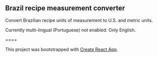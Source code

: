 ## Brazil recipe measurement converter

Convert Brazilian recipe units of measurement to U.S. and metric units.

Currently multi-lingual (Portuguese) not enabled. Only English.

====

This project was bootstrapped with [Create React App](https://github.com/facebook/create-react-app).

